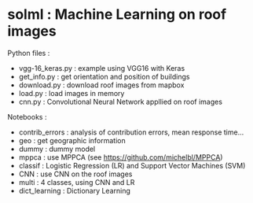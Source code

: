 # solml : Machine Learning on roof images

Python files :

* vgg-16_keras.py : example using VGG16 with Keras
* get_info.py : get orientation and position of buildings
* download.py : download roof images from mapbox
* load.py : load images in memory
* cnn.py : Convolutional Neural Network appllied on roof images

Notebooks :

* contrib_errors : analysis of contribution errors, mean response time...
* geo : get geographic information
* dummy : dummy model
* mppca : use MPPCA (see https://github.com/michelbl/MPPCA)
* classif : Logistic Regression (LR) and Support Vector Machines (SVM)
* CNN : use CNN on the roof images
* multi : 4 classes, using CNN and LR
* dict_learning : Dictionary Learning

